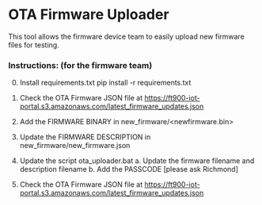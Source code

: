 # OTA Firmware Uploader

This tool allows the firmware device team to easily upload new firmware files for testing.


### Instructions: (for the firmware team)

0. Install requirements.txt
   pip install -r requirements.txt

1. Check the OTA Firmware JSON file at 
   https://ft900-iot-portal.s3.amazonaws.com/latest_firmware_updates.json

2. Add the FIRMWARE BINARY in new_firmware/<newfirmware.bin>

3. Update the FIRMWARE DESCRIPTION in new_firmware/new_firmware.json

4. Update the script ota_uploader.bat
   a. Update the firmware filename and description filename
   b. Add the PASSCODE [please ask Richmond]

5. Check the OTA Firmware JSON file at 
   https://ft900-iot-portal.s3.amazonaws.com/latest_firmware_updates.json

